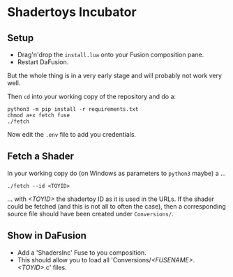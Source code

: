 # Shadertoys Incubator

## Setup

* Drag'n'drop the `install.lua` onto your Fusion composition pane.
* Restart DaFusion.

But the whole thing is in a very early stage and will probably not work very well.

Then `cd` into your working copy of the repository and do a:
```
python3 -m pip install -r requirements.txt
chmod a+x fetch fuse
./fetch
```

Now edit the `.env` file to add you credentials.

## Fetch a Shader

In your working copy do (on Windows as parameters to `python3` maybe) a ...
```
./fetch --id <TOYID>
```
... with *&lt;TOYID&gt;* the shadertoy ID as it is used in the URLs. If the shader could be fetched (and this is not all to often the case), then a corresponding source file should have been created under `Conversions/`.

## Show in DaFusion

* Add a 'ShadersInc' Fuse to you composition.
* This should allow you to load all 'Conversions/*&lt;FUSENAME&gt;*.*&lt;TOYID&gt;*.c' files.
